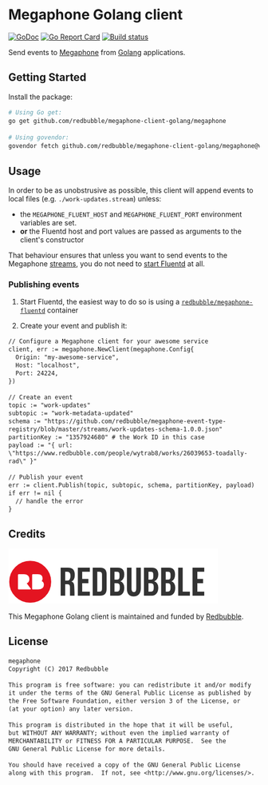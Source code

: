 Megaphone Golang client
=======================

[![GoDoc](https://godoc.org/github.com/redbubble/megaphone-client-golang/megaphone?status.svg)](https://godoc.org/github.com/redbubble/megaphone-client-golang/megaphone)
[![Go Report Card](https://goreportcard.com/badge/github.com/redbubble/megaphone-client-golang/megaphone)](https://goreportcard.com/report/github.com/redbubble/megaphone-client-golang/megaphone)
[![Build status](https://badge.buildkite.com/8d56deb25d44956e5628dcae206230d344dbb16ca1798f7bd9.svg?branch=master)](https://buildkite.com/redbubble/megaphone-client-golang)

Send events to [Megaphone][megaphone] from [Golang][golang] applications.

  [megaphone]: https://github.com/redbubble/megaphone
  [golang]: https://golang.org/

Getting Started
---------------

Install the package:

```bash
# Using Go get:
go get github.com/redbubble/megaphone-client-golang/megaphone

# Using govendor:
govendor fetch github.com/redbubble/megaphone-client-golang/megaphone@v1
```

Usage
-----

In order to be as unobstrusive as possible, this client will append events to local files (e.g. `./work-updates.stream`) unless:

- the `MEGAPHONE_FLUENT_HOST` and `MEGAPHONE_FLUENT_PORT` environment variables are set.
- **or** the Fluentd host and port values are passed as arguments to the client's constructor

That behaviour ensures that unless you want to send events to the Megaphone [streams][stream], you do not need to [start Fluentd][megaphone-fluentd] at all.

  [stream]: https://github.com/redbubble/com/megaphone#stream
  [megaphone-fluentd]: https://github.com/redbubble/megaphone-fluentd-container

### Publishing events

1. Start Fluentd, the easiest way to do so is using a [`redbubble/megaphone-fluentd`][megaphone-fluentd] container

1. Create your event and publish it:

```golang
// Configure a Megaphone client for your awesome service
client, err := megaphone.NewClient(megaphone.Config{
  Origin: "my-awesome-service",
  Host: "localhost",
  Port: 24224,
})

// Create an event
topic := "work-updates"
subtopic := "work-metadata-updated"
schema := "https://github.com/redbubble/megaphone-event-type-registry/blob/master/streams/work-updates-schema-1.0.0.json"
partitionKey := "1357924680" # the Work ID in this case
payload := "{ url: \"https://www.redbubble.com/people/wytrab8/works/26039653-toadally-rad\" }"

// Publish your event
err := client.Publish(topic, subtopic, schema, partitionKey, payload)
if err != nil {
  // handle the error
}
```

Credits
-------

[![](doc/redbubble.png)][redbubble]

This Megaphone Golang client is maintained and funded by [Redbubble][redbubble].

  [redbubble]: https://www.redbubble.com

License
-------

    megaphone
    Copyright (C) 2017 Redbubble

    This program is free software: you can redistribute it and/or modify
    it under the terms of the GNU General Public License as published by
    the Free Software Foundation, either version 3 of the License, or
    (at your option) any later version.

    This program is distributed in the hope that it will be useful,
    but WITHOUT ANY WARRANTY; without even the implied warranty of
    MERCHANTABILITY or FITNESS FOR A PARTICULAR PURPOSE.  See the
    GNU General Public License for more details.

    You should have received a copy of the GNU General Public License
    along with this program.  If not, see <http://www.gnu.org/licenses/>.

